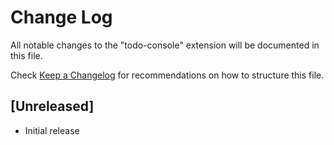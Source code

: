 # Change Log

All notable changes to the "todo-console" extension will be documented in this file.

Check [Keep a Changelog](http://keepachangelog.com/) for recommendations on how to structure this file.

## [Unreleased]

- Initial release
